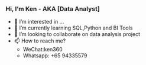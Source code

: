 ### Hi, I’m Ken - AKA [Data Analyst] 
- 👀 I’m interested in ...
- 🌱 I’m currently learning SQL,Python and BI Tools
- 💞️ I’m looking to collaborate on data analysis project
- 📫 How to reach me? 
  - WeChat:ken360
  - Whatsapp: +65 94335579 

<!---
Speedlearner/Speedlearner is a ✨ special ✨ repository because its `README.md` (this file) appears on your GitHub profile.
You can click the Preview link to take a look at your changes.
--->
